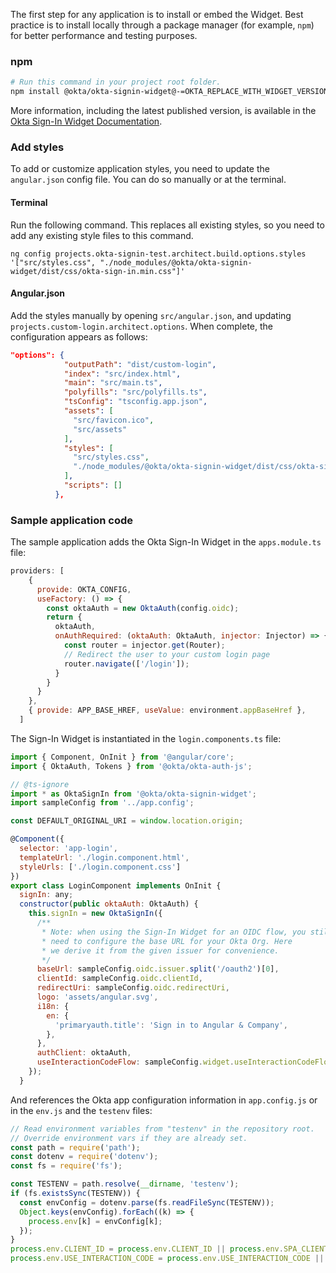 The first step for any application is to install or embed the Widget. Best practice is to install locally through a package manager (for example, `npm`) for better performance and testing purposes.

### npm

```bash
# Run this command in your project root folder.
npm install @okta/okta-signin-widget@-=OKTA_REPLACE_WITH_WIDGET_VERSION=-
```

More information, including the latest published version, is available in the [Okta Sign-In Widget Documentation](https://github.com/okta/okta-signin-widget#using-the-npm-module).

### Add styles

To add or customize application styles, you need to update the `angular.json` config file. You can do so manually or at the terminal.

#### Terminal

 Run the following command. This replaces all existing styles, so you need to add any existing style files to this command.

```shell
ng config projects.okta-signin-test.architect.build.options.styles '["src/styles.css", "./node_modules/@okta/okta-signin-widget/dist/css/okta-sign-in.min.css"]'
```

#### Angular.json

Add the styles manually by opening `src/angular.json`, and updating `projects.custom-login.architect.options`. When complete, the configuration appears as follows:

```json
"options": {
            "outputPath": "dist/custom-login",
            "index": "src/index.html",
            "main": "src/main.ts",
            "polyfills": "src/polyfills.ts",
            "tsConfig": "tsconfig.app.json",
            "assets": [
              "src/favicon.ico",
              "src/assets"
            ],
            "styles": [
              "src/styles.css",
              "./node_modules/@okta/okta-signin-widget/dist/css/okta-sign-in.min.css"
            ],
            "scripts": []
          },
```

### Sample application code

The sample application adds the Okta Sign-In Widget in the `apps.module.ts` file:

```JavaScript
providers: [
    {
      provide: OKTA_CONFIG,
      useFactory: () => {
        const oktaAuth = new OktaAuth(config.oidc);
        return {
          oktaAuth,
          onAuthRequired: (oktaAuth: OktaAuth, injector: Injector) => {
            const router = injector.get(Router);
            // Redirect the user to your custom login page
            router.navigate(['/login']);
          }
        }
      }
    },
    { provide: APP_BASE_HREF, useValue: environment.appBaseHref },
  ]
```

The Sign-In Widget is instantiated in the `login.components.ts` file:

```javascript
import { Component, OnInit } from '@angular/core';
import { OktaAuth, Tokens } from '@okta/okta-auth-js';

// @ts-ignore
import * as OktaSignIn from '@okta/okta-signin-widget';
import sampleConfig from '../app.config';

const DEFAULT_ORIGINAL_URI = window.location.origin;

@Component({
  selector: 'app-login',
  templateUrl: './login.component.html',
  styleUrls: ['./login.component.css']
})
export class LoginComponent implements OnInit {
  signIn: any;
  constructor(public oktaAuth: OktaAuth) {
    this.signIn = new OktaSignIn({
      /**
       * Note: when using the Sign-In Widget for an OIDC flow, you still
       * need to configure the base URL for your Okta Org. Here
       * we derive it from the given issuer for convenience.
       */
      baseUrl: sampleConfig.oidc.issuer.split('/oauth2')[0],
      clientId: sampleConfig.oidc.clientId,
      redirectUri: sampleConfig.oidc.redirectUri,
      logo: 'assets/angular.svg',
      i18n: {
        en: {
          'primaryauth.title': 'Sign in to Angular & Company',
        },
      },
      authClient: oktaAuth,
      useInteractionCodeFlow: sampleConfig.widget.useInteractionCodeFlow === 'true',
    });
  }
```

And references the Okta app configuration information in `app.config.js` or in the `env.js` and the `testenv` files:

```javascript
// Read environment variables from "testenv" in the repository root.
// Override environment vars if they are already set.
const path = require('path');
const dotenv = require('dotenv');
const fs = require('fs');

const TESTENV = path.resolve(__dirname, 'testenv');
if (fs.existsSync(TESTENV)) {
  const envConfig = dotenv.parse(fs.readFileSync(TESTENV));
  Object.keys(envConfig).forEach((k) => {
    process.env[k] = envConfig[k];
  });
}
process.env.CLIENT_ID = process.env.CLIENT_ID || process.env.SPA_CLIENT_ID;
process.env.USE_INTERACTION_CODE = process.env.USE_INTERACTION_CODE || false;
```
